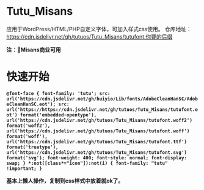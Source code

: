 # Tutu_Misans
应用于WordPress/HTML/PHP自定义字体，可加入样式css使用。
仓库地址：https://cdn.jsdelivr.net/gh/tutuos/Tutu_Misans/tutufont.你要的后缀

<Strong>注：🤣Misans商业可用<Strong>

# 快速开始
`@font-face {
font-family: 'tutu';
src: url('https://cdn.jsdelivr.net/gh/huiyio/Lib/fonts/AdobeCleanHanSC/AdobeCleanHanSC.eot');
src:
url('https://https://cdn.jsdelivr.net/gh/tutuos/Tutu_Misans/tutufont.eot') format('embedded-opentype'),
url('https://cdn.jsdelivr.net/gh/tutuos/Tutu_Misans/tutufont.woff2') format('woff2'),
url('https://cdn.jsdelivr.net/gh/tutuos/Tutu_Misans/tutufont.woff') format('woff'),
url('https://cdn.jsdelivr.net/gh/tutuos/Tutu_Misans/tutufont.ttf') format('truetype'),
url('https://cdn.jsdelivr.net/gh/tutuos/Tutu_Misans/tutufont.svg') format('svg');
font-weight: 400;
font-style: normal;
font-display: swap;
}
*:not([class*="icon"]):not(i) {
font-family: "tutu" !important;
} `

基本上懒人操作，复制到css样式中放着就ok了。
